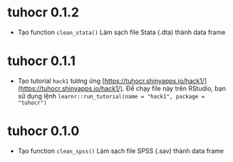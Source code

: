 # tuhocr 0.1.2

* Tạo function `clean_stata()` Làm sạch file Stata (.dta) thành data frame 

# tuhocr 0.1.1

* Tạo tutorial `hack1` tương ứng [https://tuhocr.shinyapps.io/hack1/](https://tuhocr.shinyapps.io/hack1/). Để chạy file này trên RStudio, bạn sử dụng lệnh `learnr::run_tutorial(name = "hack1", package = "tuhocr")`

# tuhocr 0.1.0

* Tạo function `clean_spss()` Làm sạch file SPSS (.sav) thành data frame 



